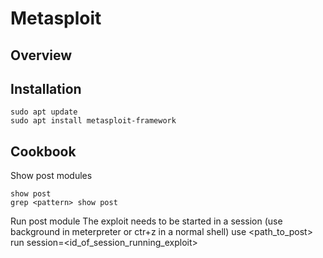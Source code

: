 # Metasploit

## Overview

## Installation

	sudo apt update
	sudo apt install metasploit-framework


## Cookbook

Show post modules

	show post
	grep <pattern> show post

Run post module
	The exploit needs to be started in a session (use background in meterpreter or ctr+z in a normal shell)
	use <path_to_post>
	run session=<id_of_session_running_exploit>